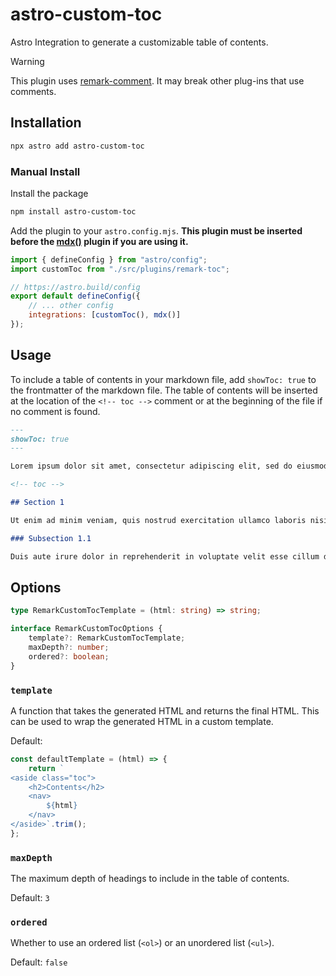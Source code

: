 # astro-custom-toc

Astro Integration to generate a customizable table of contents.

> [!WARNING]
> This plugin uses [remark-comment](https://github.com/leebyron/remark-comment). It may break other plug-ins that use comments.

## Installation

```bash
npx astro add astro-custom-toc
```

### Manual Install

Install the package

```bash
npm install astro-custom-toc
```

Add the plugin to your `astro.config.mjs`. **This plugin must be inserted before the [mdx()](https://github.com/withastro/astro/tree/main/packages/integrations/mdx/) plugin if you are using it.**

```javascript
import { defineConfig } from "astro/config";
import customToc from "./src/plugins/remark-toc";

// https://astro.build/config
export default defineConfig({
    // ... other config
    integrations: [customToc(), mdx()]
});
```

## Usage

To include a table of contents in your markdown file, add ``showToc: true`` to the frontmatter of the markdown file. The table of contents will be inserted at the location of the `<!-- toc -->` comment or at the beginning of the file if no comment is found.

```markdown
---
showToc: true
---

Lorem ipsum dolor sit amet, consectetur adipiscing elit, sed do eiusmod tempor incididunt ut labore et dolore magna aliqua.

<!-- toc -->

## Section 1

Ut enim ad minim veniam, quis nostrud exercitation ullamco laboris nisi ut aliquip ex ea commodo consequat.

### Subsection 1.1

Duis aute irure dolor in reprehenderit in voluptate velit esse cillum dolore eu fugiat nulla pariatur.
```

## Options

```typescript
type RemarkCustomTocTemplate = (html: string) => string;

interface RemarkCustomTocOptions {
    template?: RemarkCustomTocTemplate;
    maxDepth?: number;
    ordered?: boolean;
}
```

### `template`

A function that takes the generated HTML and returns the final HTML. This can be used to wrap the generated HTML in a custom template.

Default:

```javascript
const defaultTemplate = (html) => {
    return `
<aside class="toc">
    <h2>Contents</h2>
    <nav>
        ${html}
    </nav>
</aside>`.trim();
};
```

### `maxDepth`

The maximum depth of headings to include in the table of contents.

Default: `3`

### `ordered`

Whether to use an ordered list (`<ol>`) or an unordered list (`<ul>`).

Default: `false`
